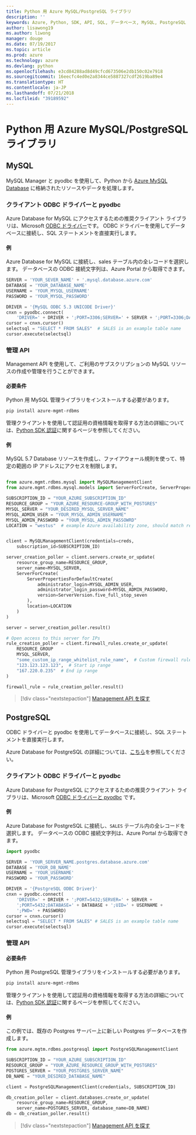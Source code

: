```yaml
---
title: Python 用 Azure MySQL/PostgreSQL ライブラリ
description: ''
keywords: Azure, Python, SDK, API, SQL, データベース, MySQL, PostgreSQL
author: lisawong19
ms.author: liwong
manager: douge
ms.date: 07/19/2017
ms.topic: article
ms.prod: azure
ms.technology: azure
ms.devlang: python
ms.openlocfilehash: e3cd84288ad8d49cfcd673506e2db150c02e7918
ms.sourcegitcommit: 16eecfc4ed0e2a8344ce5887327cdf2619ba89e4
ms.translationtype: HT
ms.contentlocale: ja-JP
ms.lasthandoff: 07/21/2018
ms.locfileid: "39189592"
---
```

# <a name="azure-mysqlpostgresql-libraries-for-python"></a>Python 用 Azure MySQL/PostgreSQL ライブラリ

## <a name="mysql"></a>MySQL

MySQL Manager と pyodbc を使用して、Python から [Azure MySQL Database](/azure/mysql/overview) に格納されたリソースやデータを処理します。

### <a name="client-odbc-driver-and-pyodbc"></a>クライアント ODBC ドライバーと pyodbc

Azure Database for MySQL にアクセスするための推奨クライアント ライブラリは、Microsoft [ODBC ドライバー](/azure/sql-database/sql-database-connect-query-python#install-the-python-and-database-communication-libraries)です。 ODBC ドライバーを使用してデータベースに接続し、SQL ステートメントを直接実行します。

#### <a name="example"></a>例

Azure Database for MySQL に接続し、sales テーブル内の全レコードを選択します。 データベースの ODBC 接続文字列は、Azure Portal から取得できます。

```python
SERVER = 'YOUR_SEVER_NAME' + '.mysql.database.azure.com'
DATABASE = 'YOUR_DATABASE_NAME'
USERNAME = 'YOUR_MYSQL_USERNAME'
PASSWORD = 'YOUR_MYSQL_PASSWORD'

DRIVER = '{MySQL ODBC 5.3 UNICODE Driver}'
cnxn = pyodbc.connect(
    'DRIVER=' + DRIVER + ';PORT=3306;SERVER=' + SERVER + ';PORT=3306;DATABASE=' + DATABASE + ';UID=' + USERNAME + ';PWD=' + PASSWORD)
cursor = cnxn.cursor()
selectsql = "SELECT * FROM SALES"  # SALES is an example table name
cursor.execute(selectsql)
```

### <a name="management-api"></a>管理 API

Management API を使用して、ご利用のサブスクリプションの MySQL リソースの作成や管理を行うことができます。

#### <a name="requirements"></a>必要条件
Python 用 MySQL 管理ライブラリをインストールする必要があります。
```bash
pip install azure-mgmt-rdbms
```

管理クライアントを使用して認証用の資格情報を取得する方法の詳細については、[Python SDK 認証](https://docs.microsoft.com/python/azure/python-sdk-azure-authenticate)に関するページを参照してください。

#### <a name="example"></a>例

MySQL 5.7 Database リソースを作成し、ファイアウォール規則を使って、特定の範囲の IP アドレスにアクセスを制限します。

```python

from azure.mgmt.rdbms.mysql import MySQLManagementClient
from azure.mgmt.rdbms.mysql.models import ServerForCreate, ServerPropertiesForDefaultCreate, ServerVersion

SUBSCRIPTION_ID = "YOUR_AZURE_SUBSCRIPTION_ID"
RESOURCE_GROUP = "YOUR_AZURE_RESOURCE-GROUP_WITH_POSTGRES"
MYSQL_SERVER = "YOUR_DESIRED_MYSQL_SERVER_NAME"
MYSQL_ADMIN_USER = "YOUR_MYSQL_ADMIN_USERNAME"
MYSQL_ADMIN_PASSWORD = "YOUR_MYSQL_ADMIN_PASSOWRD"
LOCATION = "westus"  # example Azure availability zone, should match resource group


client = MySQLManagementClient(credentials=creds,
    subscription_id=SUBSCRIPTION_ID)

server_creation_poller = client.servers.create_or_update(
    resource_group_name=RESOURCE_GROUP,
    server_name=MYSQL_SERVER,
    ServerForCreate(
        ServerPropertiesForDefaultCreate(
            administrator_login=MYSQL_ADMIN_USER,
            administrator_login_password=MYSQL_ADMIN_PASSWORD,
            version=ServerVersion.five_full_stop_seven
        ),
        location=LOCATION
    )
)

server = server_creation_poller.result()

# Open access to this server for IPs
rule_creation_poller = client.firewall_rules.create_or_update(
    RESOURCE_GROUP
    MYSQL_SERVER,
    "some_custom_ip_range_whitelist_rule_name",  # Custom firewall rule name
    "123.123.123.123",  # Start ip range
    "167.220.0.235"  # End ip range
)

firewall_rule = rule_creation_poller.result()
```

> [!div class="nextstepaction"]
> [Management API を探す](/python/api/overview/azure/postgresql/mysql/management)

## <a name="postgresql"></a>PostgreSQL
ODBC ドライバーと pyodbc を使用してデータベースに接続し、SQL ステートメントを直接実行します。

Azure Database for PostgreSQL の詳細については、[こちら](https://docs.microsoft.com/azure/postgresql/)を参照してください。

### <a name="client-odbc-driver-and-pyodbc"></a>クライアント ODBC ドライバーと pyodbc
Azure Database for PostgreSQL にアクセスするための推奨クライアント ライブラリは、Microsoft [ODBC ドライバーと pyodbc](https://docs.microsoft.com/azure/sql-database/sql-database-connect-query-python#install-the-python-and-database-communication-libraries) です。

#### <a name="example"></a>例 

Azure Database for PostgreSQL に接続し、`SALES` テーブル内の全レコードを選択します。 データベースの ODBC 接続文字列は、Azure Portal から取得できます。

```python
import pyodbc

SERVER = 'YOUR_SERVER_NAME.postgres.database.azure.com'
DATABASE = 'YOUR_DB_NAME'
USERNAME = 'YOUR_USERNAME'
PASSWORD = 'YOUR_PASSWORD'

DRIVER = '{PostgreSQL ODBC Driver}'
cnxn = pyodbc.connect(
    'DRIVER=' + DRIVER + ';PORT=5432;SERVER=' + SERVER +
    ';PORT=5432;DATABASE=' + DATABASE + ';UID=' + USERNAME +
    ';PWD=' + PASSWORD)
cursor = cnxn.cursor()
selectsql = "SELECT * FROM SALES" # SALES is an example table name
cursor.execute(selectsql)
```

### <a name="management-api"></a>管理 API
#### <a name="requirements"></a>必要条件
Python 用 PostgreSQL 管理ライブラリをインストールする必要があります。
```bash
pip install azure-mgmt-rdbms
```

管理クライアントを使用して認証用の資格情報を取得する方法の詳細については、[Python SDK 認証](https://docs.microsoft.com/python/azure/python-sdk-azure-authenticate)に関するページを参照してください。

#### <a name="example"></a>例
この例では、既存の Postgres サーバー上に新しい Postgres データベースを作成します。
```python
from azure.mgtm.rdbms.postgresql import PostgreSQLManagementClient

SUBSCRIPTION_ID = "YOUR_AZURE_SUBSCRIPTION_ID"
RESOURCE_GROUP = "YOUR_AZURE_RESOURCE_GROUP_WITH_POSTGRES"
POSTGRES_SERVER = "YOUR_POSTGRES_SERVER_NAME"
DB_NAME = "YOUR_DESIRED_DATABASE_NAME"

client = PostgreSQLManagementClient(credentials, SUBSCRIPTION_ID)

db_creation_poller = client.databases.create_or_update(
    resource_group_name=RESOURCE_GROUP,
    server_name=POSTGRES_SERVER, database_name=DB_NAME)
db = db_creation_poller.result()
```

> [!div class="nextstepaction"]
> [Management API を探す](/python/api/overview/azure/postgresql/mysql/management)